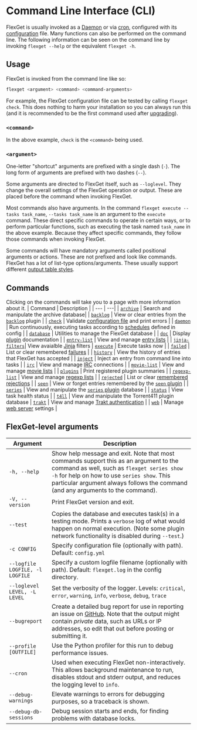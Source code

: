 # Command Line Interface (CLI)
FlexGet is usually invoked as a [Daemon](/Daemon) or via [cron](/InstallWizard/Partial/Crontab), configured with its [configuration](/Configuration) file. Many functions can also be performed on the command line. The following information can be seen on the command line by invoking `flexget --help` or the equivalent `flexget -h`.

## Usage
FlexGet is invoked from the command line like so:
```bash
flexget <argument> <command> <command-arguments>
```
For example, the FlexGet configuration file can be tested by calling `flexget check`. This does nothing to harm your installation so you can always run this (and it is recommended to be the first command used after [upgrading](/Upgrade)).

### `<command>`
In the above example, `check` is the `<command>` being used. 

### `<argument>`
One-letter "shortcut" arguments are prefixed with a single dash (`-`). The long form of arguments are prefixed with two dashes (`--`).

Some arguments are directed to FlexGet itself, such as `--loglevel`. They change the overall settings of the FlexGet operation or output. These are placed before the command when invoking FlexGet.

Most commands also have arguments. In the command `flexget execute --tasks task_name`, `--tasks task_name` is an argument to the `execute` command. These direct specific commands to operate in certain ways, or to perform particular functions, such as executing the task named `task_name` in the above example. Because they affect specific commands, they follow those commands when invoking FlexGet.

Some commands will have mandatory arguments called positional arguments or actions. These are not prefixed and look like commands. FlexGet has a lot of list-type options/arguments. These usually support different [output table styles](/CLI/--table-styles).

## Commands
Clicking on the commands will take you to a page with more information about it.
| Command | Description |
| --- | ---|
| [`archive`](/CLI/archive) | Search and manipulate the archive database|
| [`backlog`](/CLI/backlog) | View or clear entries from the [`backlog`](/Plugins/backlog) plugin |
| [`check`](/CLI/check) | Validate [configuration file](/Configuration) and print errors |
| [`daemon`](/CLI/daemon) | Run continuously, executing tasks according to [schedules](/Plugins/Daemon/scheduler) defined in config |
| [`database`](/CLI/database) | Utilities to manage the FlexGet database |
| [`doc`](/CLI/doc) | Display [plugin](/Plugins) documentation |
| [`entry-list`](/CLI/entry-list) | View and manage [entry lists](/Plugins/List/entry_list) |
| [`jinja-filters`](/CLI/Jinja-Filters)| View avaialble [Jinja](/Jinja) filters
| [`execute`](/CLI/execute) | Execute tasks now |
| [`failed`](/CLI/failed) | List or clear remembered [failures](/Plugins/retry-failed) |
| [`history`](/CLI/history) | View the history of entries that FlexGet has accepted |
| [`inject`](/CLI/inject) | Inject an entry from command line into tasks |
| [`irc`](/CLI/irc) | View and manage [IRC](/Plugins/Daemon/irc) connections |
| [`movie-list`](/CLI/movie-list) | View and manage [movie lists](/Plugins/List/movie_list) |
| [`plugins`](/CLI/plugins) | Print registered plugin summaries |
| [`regexp-list`](/CLI/regexp-list) | View and manage [regexp lists](/Plugins/List/regexp_list) |
| [`rejected`](/CLI/rejected) | List or clear [remembered rejections](/Plugins/remember_rejected) |
| [`seen`](/CLI/seen) | View or forget entries remembered by the [`seen` plugin](/Plugins/seen) |
| [`series`](/CLI/series) | View and manipulate the [`series` plugin](/Plugins/series) database | 
| [`status`](/CLI/status) | View task health status |
| [`t4ll`](/CLI/t411) | View and manipulate the Torrent411 plugin database
| [`trakt`](/CLI/trakt) | View and manage [Trakt authentication](/Trakt_Authentication) |
| [`web`](/CLI/web) | Manage [web server](/Web-UI) settings |

## FlexGet-level arguments
| Argument | Description |
| --- | --- |
| `-h, --help` | Show help message and exit. Note that most commands support this as an argument to the command as well, such as `flexget series show -h` for help on how to use `series show`. This particular argument always follows the command (and any arguments to the command). |
| `-V, --version` | Print FlexGet version and exit. |
| `--test` | Copies the database and executes task(s) in a testing mode. Prints a `verbose` log of what would happen on normal execution. (Note some plugin network functionality is disabled during `--test`.)|
| `-c CONFIG` | Specify configuration file (optionally with path). Default: `config.yml` |
| `--logfile LOGFILE, -l LOGFILE` | Specify a custom logfile filename (optionally with path). Default: `flexget.log` in the config directory. |
| `--loglevel LEVEL, -L LEVEL` | Set the verbosity of the logger. Levels: `critical`, `error`, `warning`, `info`, `verbose`, `debug`, `trace` |
| `--bugreport` | Create a detailed bug report for use in reporting an issue on [GitHub](https://github.com/Flexget/Flexget/issues). Note that the output might contain _private_ data, such as URLs or IP addresses, so edit that out before posting or submitting it. |
| `--profile [OUTFILE]` | Use the Python profiler for this run to debug performance issues. |
| `--cron` | Used when executing FlexGet non-interactively. This allows background maintenance to run, disables stdout and stderr output, and reduces the logging level to `info`. |
| `--debug-warnings` | Elevate warnings to errors for debugging purposes, so a traceback is shown.
| `--debug-db-sessions` | Debug session starts and ends, for finding problems with database locks. |